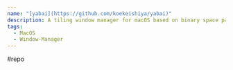 ```yaml
---
name: "[yabai](https://github.com/koekeishiya/yabai)"
description: A tiling window manager for macOS based on binary space partitioning
tags:
  - MacOS
  - Window-Manager
---
```

#repo